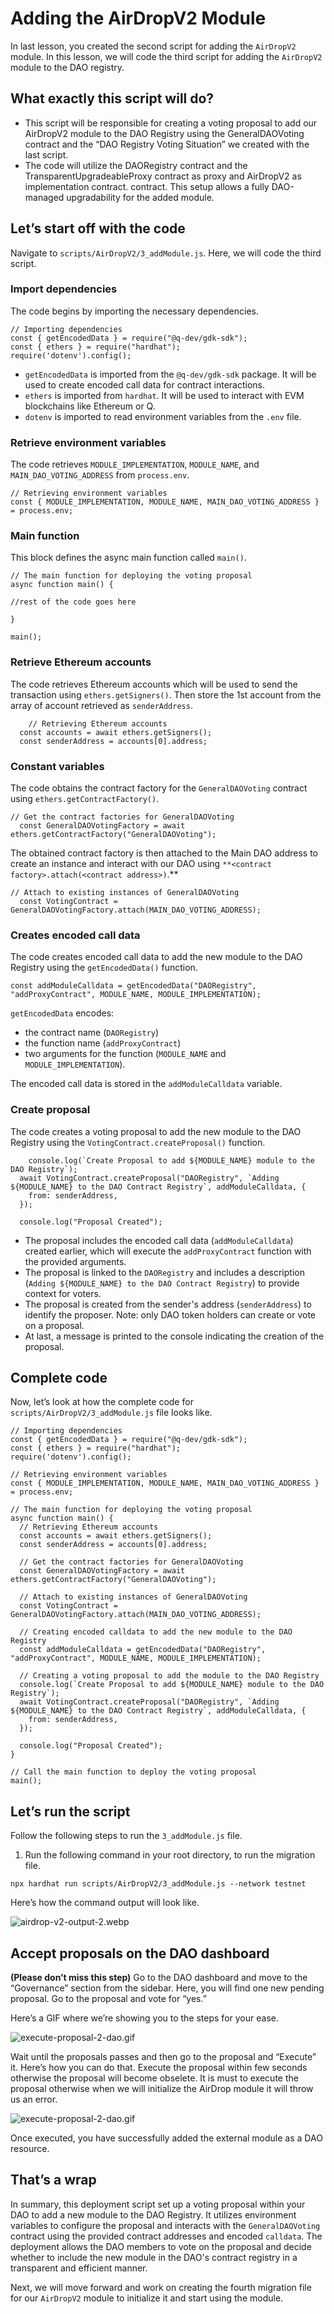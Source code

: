 # Adding the AirDropV2 Module

In last lesson, you created the second script for adding the `AirDropV2` module. In this lesson, we will code the third script for adding the `AirDropV2` module to the DAO registry.

## What exactly this script will do?

- This script will be responsible for creating a voting proposal to add our AirDropV2 module to the DAO Registry using the GeneralDAOVoting contract and the “DAO Registry Voting Situation” we created with the last script.
- The code will utilize the DAORegistry contract and the TransparentUpgradeableProxy contract as proxy and AirDropV2 as implementation contract. contract. This setup allows a fully DAO-managed upgradability for the added module.

## Let’s start off with the code

Navigate to `scripts/AirDropV2/3_addModule.js`. Here, we will code the third script.

### Import dependencies

The code begins by importing the necessary dependencies.

```
// Importing dependencies
const { getEncodedData } = require("@q-dev/gdk-sdk");
const { ethers } = require("hardhat");
require('dotenv').config();
```

- `getEncodedData` is imported from the `@q-dev/gdk-sdk` package. It will be used to create encoded call data for contract interactions.
- `ethers` is imported from `hardhat`. It will be used to interact with EVM blockchains like Ethereum or Q.
- `dotenv` is imported to read environment variables from the `.env` file.

### Retrieve environment variables

The code retrieves `MODULE_IMPLEMENTATION`, `MODULE_NAME`, and `MAIN_DAO_VOTING_ADDRESS` from `process.env`.

```
// Retrieving environment variables
const { MODULE_IMPLEMENTATION, MODULE_NAME, MAIN_DAO_VOTING_ADDRESS } = process.env;
```

### Main function

This block defines the async main function called `main()`.

```
// The main function for deploying the voting proposal
async function main() {

//rest of the code goes here

}

main();
```

### Retrieve Ethereum accounts

The code retrieves Ethereum accounts which will be used to send the transaction using `ethers.getSigners()`. Then store the 1st account from the array of account retrieved as `senderAddress`.

```
	// Retrieving Ethereum accounts
  const accounts = await ethers.getSigners();
  const senderAddress = accounts[0].address;
```

### Constant variables

The code obtains the contract factory for the `GeneralDAOVoting` contract using `ethers.getContractFactory()`.

```
// Get the contract factories for GeneralDAOVoting
  const GeneralDAOVotingFactory = await ethers.getContractFactory("GeneralDAOVoting");
```

The obtained contract factory is then attached to the Main DAO address to create an instance and interact with our DAO using `**<contract factory>.attach(<contract address>)`.**

```
// Attach to existing instances of GeneralDAOVoting
  const VotingContract = GeneralDAOVotingFactory.attach(MAIN_DAO_VOTING_ADDRESS);
```

### Creates encoded call data

The code creates encoded call data to add the new module to the DAO Registry using the `getEncodedData()` function.

```
const addModuleCalldata = getEncodedData("DAORegistry", "addProxyContract", MODULE_NAME, MODULE_IMPLEMENTATION);
```

`getEncodedData` encodes: 

- the contract name (`DAORegistry`)
- the function name (`addProxyContract`)
- two arguments for the function (`MODULE_NAME` and `MODULE_IMPLEMENTATION`).

The encoded call data is stored in the `addModuleCalldata` variable.

### Create proposal

The code creates a voting proposal to add the new module to the DAO Registry using the `VotingContract.createProposal()` function.

```
	console.log(`Create Proposal to add ${MODULE_NAME} module to the DAO Registry`);
  await VotingContract.createProposal("DAORegistry", `Adding ${MODULE_NAME} to the DAO Contract Registry`, addModuleCalldata, {
    from: senderAddress,
  });

  console.log("Proposal Created");
```

- The proposal includes the encoded call data (`addModuleCalldata`) created earlier, which will execute the `addProxyContract` function with the provided arguments.
- The proposal is linked to the `DAORegistry` and includes a description (`Adding ${MODULE_NAME} to the DAO Contract Registry`) to provide context for voters.
- The proposal is created from the sender's address (`senderAddress`) to identify the proposer. Note: only DAO token holders can create or vote on a proposal.
- At last, a message is printed to the console indicating the creation of the proposal.

## Complete code

Now, let’s look at how the complete code for `scripts/AirDropV2/3_addModule.js` file looks like.

```
// Importing dependencies
const { getEncodedData } = require("@q-dev/gdk-sdk");
const { ethers } = require("hardhat");
require('dotenv').config();

// Retrieving environment variables
const { MODULE_IMPLEMENTATION, MODULE_NAME, MAIN_DAO_VOTING_ADDRESS } = process.env;

// The main function for deploying the voting proposal
async function main() {
  // Retrieving Ethereum accounts
  const accounts = await ethers.getSigners();
  const senderAddress = accounts[0].address;

  // Get the contract factories for GeneralDAOVoting
  const GeneralDAOVotingFactory = await ethers.getContractFactory("GeneralDAOVoting");

  // Attach to existing instances of GeneralDAOVoting
  const VotingContract = GeneralDAOVotingFactory.attach(MAIN_DAO_VOTING_ADDRESS);

  // Creating encoded calldata to add the new module to the DAO Registry
  const addModuleCalldata = getEncodedData("DAORegistry", "addProxyContract", MODULE_NAME, MODULE_IMPLEMENTATION);

  // Creating a voting proposal to add the module to the DAO Registry
  console.log(`Create Proposal to add ${MODULE_NAME} module to the DAO Registry`);
  await VotingContract.createProposal("DAORegistry", `Adding ${MODULE_NAME} to the DAO Contract Registry`, addModuleCalldata, {        
    from: senderAddress,
  });

  console.log("Proposal Created");
}

// Call the main function to deploy the voting proposal
main();
```

## Let’s run the script

Follow the following steps to run the `3_addModule.js` file.

1. Run the following command in your root directory, to run the migration file.

```
npx hardhat run scripts/AirDropV2/3_addModule.js --network testnet
```

Here’s how the command output will look like.

![airdrop-v2-output-2.webp](https://raw.githubusercontent.com/0xmetaschool/Learning-Projects/main/assests_for_all/assests_for_q/q-update/4.%20Adding%20the%20AirDrop%20Module%20as%20DAO%20Resource/4.%20Adding%20the%20AirDropV2%20Module/airdrop-v2-output-2.webp)

## Accept proposals on the DAO dashboard

**(Please don’t miss this step)** Go to the DAO dashboard and move to the “Governance” section from the sidebar. Here, you will find one new pending proposal. Go to the proposal and vote for “yes.”

Here’s a GIF where we’re showing you to the steps for your ease.

![execute-proposal-2-dao.gif](https://github.com/0xmetaschool/Learning-Projects/blob/main/assests_for_all/assests_for_q/q-update/4.%20Adding%20the%20AirDrop%20Module%20as%20DAO%20Resource/4.%20Adding%20the%20AirDropV2%20Module/execute-proposal-2-dao.gif?raw=true)

Wait until the proposals passes and then go to the proposal and “Execute” it. Here’s how you can do that. Execute the proposal within few seconds otherwise the proposal will become obselete. It is must to execute the proposal otherwise when we will initialize the AirDrop module it will throw us an error.

![execute-proposal-2-dao.gif](https://github.com/0xmetaschool/Learning-Projects/blob/main/assests_for_all/assests_for_q/q-update/4.%20Adding%20the%20AirDrop%20Module%20as%20DAO%20Resource/4.%20Adding%20the%20AirDropV2%20Module/execute-proposal-2-dao%20(1).gif?raw=true)

Once executed, you have successfully added the external module as a DAO resource.

## That’s a wrap

In summary, this deployment script set up a voting proposal within your DAO to add a new module to the DAO Registry. It utilizes environment variables to configure the proposal and interacts with the `GeneralDAOVoting` contract using the provided contract addresses and encoded `calldata`. The deployment allows the DAO members to vote on the proposal and decide whether to include the new module in the DAO's contract registry in a transparent and efficient manner.

Next, we will move forward and work on creating the fourth migration file for our `AirDropV2` module to initialize it and start using the module.